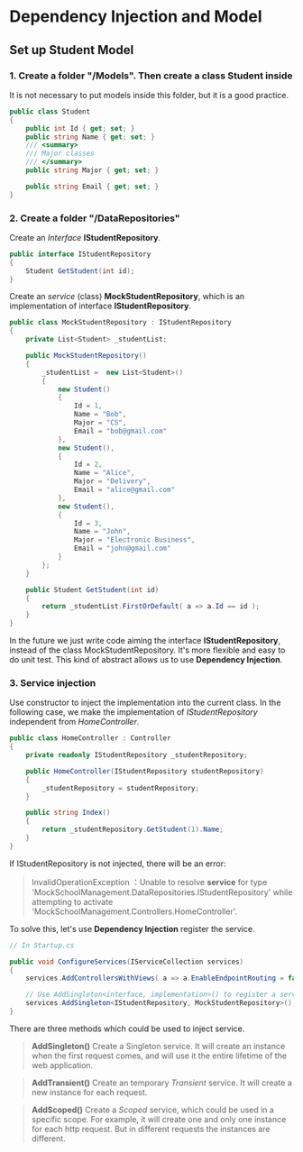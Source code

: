 # Dependency Injection and Model

## Set up Student Model

### **1. Create a folder "/Models". Then create a class **Student** inside**

It is not necessary to put models inside this folder, but it is a good practice.

```c#
public class Student
{
    public int Id { get; set; }
    public string Name { get; set; }
    /// <summary>
    /// Major classes
    /// </summary>
    public string Major { get; set; }

    public string Email { get; set; }
}
```

### **2. Create a folder "/DataRepositories"**

Create an _Interface_ __IStudentRepository__.
```c#
public interface IStudentRepository
{
    Student GetStudent(int id);
}
```
Create an _service_ (class) **MockStudentRepository**, which is an implementation of interface **IStudentRepository**.
```c#
public class MockStudentRepository : IStudentRepository
{
    private List<Student> _studentList;

    public MockStudentRepository()
    {
        _studentList =  new List<Student>()
        {
            new Student() 
            { 
                Id = 1, 
                Name = "Bob", 
                Major = "CS", 
                Email = "bob@gmail.com"
            },
            new Student(),
            { 
                Id = 2, 
                Name = "Alice", 
                Major = "Delivery", 
                Email = "alice@gmail.com"
            },
            new Student(),
            { 
                Id = 3, 
                Name = "John", 
                Major = "Electronic Business", 
                Email = "john@gmail.com"
            }
        };
    }

    public Student GetStudent(int id)
    {
        return _studentList.FirstOrDefault( a => a.Id == id );
    }
}
```
In the future we just write code aiming the interface **IStudentRepository**, instead of the class MockStudentRepository. It's more flexible and easy to do unit test. This kind of abstract allows us to use **Dependency Injection**.

### **3. Service injection**

Use constructor to inject the implementation into the current class. In the following case, we make the implementation of _IStudentRepository_ independent from _HomeController_.
```c#
public class HomeController : Controller 
{
    private readonly IStudentRepository _studentRepository;

    public HomeController(IStudentRepository studentRepository)
    {
        _studentRepository = studentRepository;
    }

    public string Index()
    {
        return _studentRepository.GetStudent(1).Name;
    }
}
```

If IStudentRepository is not injected, there will be an error:

> InvalidOperationException ：Unable to resolve **service** for type 'MockSchoolManagement.DataRepositories.IStudentRepository' while attempting to activate 'MockSchoolManagement.Controllers.HomeController'.

To solve this, let's use **Dependency Injection** register the service.

```c#
// In Startup.cs

public void ConfigureServices(IServiceCollection services)
{
    services.AddControllersWithViews( a => a.EnableEndpointRouting = false );

    // Use AddSingleton<interface, implementation>() to register a service
    services.AddSingleton<IStudentRepository, MockStudentRepository>();
}
```
There are three methods which could be used to inject service.

> **AddSingleton()** Create a Singleton service. It will create an instance when the first request comes, and will use it the entire lifetime of the web application.

> **AddTransient()** Create an temporary _Transient_ service. It will create a new instance for each request.

> **AddScoped()** Create a _Scoped_ service, which could be used in a specific scope. For example, it will create one and only one instance for each http request. But in different requests the instances are different.
